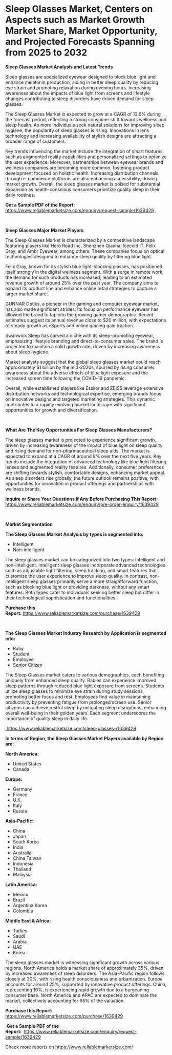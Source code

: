 <p><h1>Sleep Glasses Market, Centers on Aspects such as Market Growth Market Share, Market Opportunity, and Projected Forecasts Spanning from 2025 to 2032</h1></p><p><strong>Sleep Glasses Market Analysis and Latest Trends</strong></p>
<p><p>Sleep glasses are specialized eyewear designed to block blue light and enhance melatonin production, aiding in better sleep quality by reducing eye strain and promoting relaxation during evening hours. Increasing awareness about the impacts of blue light from screens and lifestyle changes contributing to sleep disorders have driven demand for sleep glasses. </p><p>The Sleep Glasses Market is expected to grow at a CAGR of 13.6% during the forecast period, reflecting a strong consumer shift towards wellness and sleep health. As more individuals seek natural solutions for improving sleep hygiene, the popularity of sleep glasses is rising. Innovations in lens technology and increasing availability of stylish designs are attracting a broader range of customers. </p><p>Key trends influencing the market include the integration of smart features, such as augmented reality capabilities and personalized settings to optimize the user experience. Moreover, partnerships between eyewear brands and wellness companies are becoming more common, fostering product development focused on holistic health. Increasing distribution channels through e-commerce platforms are also enhancing accessibility, driving market growth. Overall, the sleep glasses market is poised for substantial expansion as health-conscious consumers prioritize quality sleep in their daily routines.</p></p>
<p><strong>Get a Sample PDF of the Report:&nbsp;</strong> <a href="https://www.reliablemarketsize.com/enquiry/request-sample/1639429?utm_campaign=3114&utm_medium=2&utm_source=Github&utm_content=ia&utm_term=05042025&utm_id=sleep-glasses">https://www.reliablemarketsize.com/enquiry/request-sample/1639429</a></p>
<p>&nbsp;</p>
<p><strong>Sleep Glasses Major Market Players</strong></p>
<p><p>The Sleep Glasses Market is characterized by a competitive landscape featuring players like Hero Road Inc, Shenzhen Qianhai Icecold IT, Felix Gray, and Ambr Eyewear, among others. These companies focus on optical technologies designed to enhance sleep quality by filtering blue light.</p><p>Felix Gray, known for its stylish blue light-blocking glasses, has positioned itself strongly in the digital wellness segment. With a surge in remote work, the demand for such products has increased, leading to an estimated revenue growth of around 25% over the past year. The company aims to expand its product line and enhance online retail strategies to capture a larger market share.</p><p>GUNNAR Optiks, a pioneer in the gaming and computer eyewear market, has also made significant strides. Its focus on performance eyewear has allowed the brand to tap into the growing gamer demographic. Recent estimates suggest its annual revenue close to $20 million, with expectations of steady growth as eSports and online gaming gain traction.</p><p>Swanwick Sleep has carved a niche with its sleep-promoting eyewear, emphasizing lifestyle branding and direct-to-consumer sales. The brand is projected to maintain a solid growth rate, driven by increasing awareness about sleep hygiene.</p><p>Market analysts suggest that the global sleep glasses market could reach approximately $1 billion by the mid-2020s, spurred by rising consumer awareness about the adverse effects of blue light exposure and the increased screen time following the COVID-19 pandemic.</p><p>Overall, while established players like Essilor and ZEISS leverage extensive distribution networks and technological expertise, emerging brands focus on innovative designs and targeted marketing strategies. This dynamic contributes to a rapidly evolving market landscape with significant opportunities for growth and diversification.</p></p>
<p>&nbsp;</p>
<p><strong>What Are The Key Opportunities For Sleep Glasses Manufacturers?</strong></p>
<p><p>The sleep glasses market is projected to experience significant growth, driven by increasing awareness of the impact of blue light on sleep quality and rising demand for non-pharmaceutical sleep aids. The market is expected to expand at a CAGR of around 8% over the next five years. Key trends include the integration of advanced technology like blue light filtering lenses and augmented reality features. Additionally, consumer preferences are shifting towards stylish, comfortable designs, enhancing market appeal. As sleep disorders rise globally, the future outlook remains positive, with opportunities for innovation in product offerings and partnerships with wellness brands.</p></p>
<p><strong>Inquire or Share Your Questions If Any Before Purchasing This Report:</strong> <a href="https://www.reliablemarketsize.com/enquiry/pre-order-enquiry/1639429?utm_campaign=3114&utm_medium=2&utm_source=Github&utm_content=ia&utm_term=05042025&utm_id=sleep-glasses">https://www.reliablemarketsize.com/enquiry/pre-order-enquiry/1639429</a></p>
<p>&nbsp;</p>
<p><strong>Market Segmentation</strong></p>
<p><strong>The Sleep Glasses Market Analysis by types is segmented into:</strong></p>
<p><ul><li>Intelligent</li><li>Non-intelligent</li></ul></p>
<p><p>The sleep glasses market can be categorized into two types: intelligent and non-intelligent. Intelligent sleep glasses incorporate advanced technologies such as adjustable light filtering, sleep tracking, and smart features that customize the user experience to improve sleep quality. In contrast, non-intelligent sleep glasses primarily serve a more straightforward function, such as blocking blue light or providing darkness, without any smart features. Both types cater to individuals seeking better sleep but differ in their technological sophistication and functionalities.</p></p>
<p><strong>Purchase this Report:&nbsp;</strong><a href="https://www.reliablemarketsize.com/purchase/1639429?utm_campaign=3114&utm_medium=2&utm_source=Github&utm_content=ia&utm_term=05042025&utm_id=sleep-glasses">https://www.reliablemarketsize.com/purchase/1639429</a></p>
<p>&nbsp;</p>
<p><strong>The Sleep Glasses Market Industry Research by Application is segmented into:</strong></p>
<p><ul><li>Baby</li><li>Student</li><li>Employee</li><li>Senior Citizen</li></ul></p>
<p><p>The Sleep Glasses market caters to various demographics, each benefiting uniquely from enhanced sleep quality. Babies can experience improved sleep patterns through reduced blue light exposure from screens. Students utilize sleep glasses to minimize eye strain during study sessions, promoting better focus and rest. Employees find value in maintaining productivity by preventing fatigue from prolonged screen use. Senior citizens can achieve restful sleep by mitigating sleep disruptions, enhancing overall well-being in their golden years. Each segment underscores the importance of quality sleep in daily life.</p></p>
<p><a href="https://www.reliablemarketsize.com/sleep-glasses-r1639429?utm_campaign=3114&utm_medium=2&utm_source=Github&utm_content=ia&utm_term=05042025&utm_id=sleep-glasses">&nbsp;https://www.reliablemarketsize.com/sleep-glasses-r1639429</a></p>
<p><strong>In terms of Region, the Sleep Glasses Market Players available by Region are:</strong></p>
<p>
    <p> <strong> North America: </strong>
        <ul>
            <li>United States</li>
            <li>Canada</li>
        </ul>
        </p> 
    <p> <strong> Europe: </strong>
        <ul>
            <li>Germany</li>
            <li>France</li>
            <li>U.K.</li>
            <li>Italy</li>
            <li>Russia</li>
        </ul>
        </p> 
    <p> <strong> Asia-Pacific: </strong>
        <ul>
            <li>China</li>
            <li>Japan</li>
            <li>South Korea</li>
            <li>India</li>
            <li>Australia</li>
            <li>China Taiwan</li>
            <li>Indonesia</li>
            <li>Thailand</li>
            <li>Malaysia</li>
        </ul>
        </p> 
    <p> <strong> Latin America: </strong>
        <ul>
            <li>Mexico</li>
            <li>Brazil</li>
            <li>Argentina Korea</li>
            <li>Colombia</li>
        </ul>
        </p> 
    <p> <strong> Middle East & Africa: </strong>
        <ul>
            <li>Turkey</li>
            <li>Saudi</li>
            <li>Arabia</li>
            <li>UAE</li>
            <li>Korea</li>
        </ul>
    </p>
    </p>
<p><p>The sleep glasses market is witnessing significant growth across various regions. North America holds a market share of approximately 35%, driven by increased awareness of sleep disorders. The Asia-Pacific region follows closely at 30%, with rising health consciousness and urbanization. Europe accounts for around 25%, supported by innovative product offerings. China, representing 10%, is experiencing rapid growth due to a burgeoning consumer base. North America and APAC are expected to dominate the market, collectively accounting for 65% of the valuation.</p></p>
<p><strong>Purchase this Report: </strong><a href="https://www.reliablemarketsize.com/purchase/1639429?utm_campaign=3114&utm_medium=2&utm_source=Github&utm_content=ia&utm_term=05042025&utm_id=sleep-glasses">https://www.reliablemarketsize.com/purchase/1639429</a></p>
<p>&nbsp;<strong>Get a Sample PDF of the Report:&nbsp;&nbsp;</strong><a href="https://www.reliablemarketsize.com/enquiry/request-sample/1639429?utm_campaign=3114&utm_medium=2&utm_source=Github&utm_content=ia&utm_term=05042025&utm_id=sleep-glasses">https://www.reliablemarketsize.com/enquiry/request-sample/1639429</a></p>
<p><strong></strong></p>
<p>Check more reports on <a href="https://www.reliablemarketsize.com/?utm_campaign=3114&utm_medium=2&utm_source=Github&utm_content=ia&utm_term=05042025&utm_id=sleep-glasses">https://www.reliablemarketsize.com/</a></p>